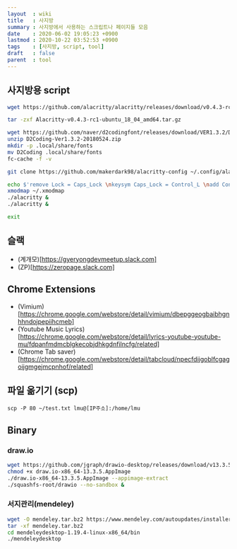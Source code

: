 ```yaml
---
layout  : wiki
title   : 사지방
summary : 사지방에서 사용하는 스크립트나 페이지들 모음
date    : 2020-06-02 19:05:23 +0900
lastmod : 2020-10-22 03:52:53 +0900
tags    : [사지방, script, tool]
draft   : false
parent  : tool
---
```


## 사지방용 script
```bash
wget https://github.com/alacritty/alacritty/releases/download/v0.4.3-rc1/Alacritty-v0.4.3-rc1-ubuntu_18_04_amd64.tar.gz

tar -zxf Alacritty-v0.4.3-rc1-ubuntu_18_04_amd64.tar.gz

wget https://github.com/naver/d2codingfont/releases/download/VER1.3.2/D2Coding-Ver1.3.2-20180524.zip
unzip D2Coding-Ver1.3.2-20180524.zip
mkdir -p .local/share/fonts
mv D2Coding .local/share/fonts
fc-cache -f -v

git clone https://github.com/makerdark98/alacritty-config ~/.config/alacritty

echo $'remove Lock = Caps_Lock \nkeysym Caps_Lock = Control_L \nadd Control = Control_L' >> ~/.xmodmap
xmodmap ~/.xmodmap
./alacritty &
./alacritty &

exit
```

## 슬랙
 * (계개모)[https://gyeryongdevmeetup.slack.com]
 * (ZP)[https://zeropage.slack.com]

## Chrome Extensions
 * (Vimium)[https://chrome.google.com/webstore/detail/vimium/dbepggeogbaibhgnhhndojpepiihcmeb]
 * (Youtube Music Lyrics)[https://chrome.google.com/webstore/detail/lyrics-youtube-youtube-mu/fdpanfmdmcblgkecobjdhkgdnfilncfg/related]
 * (Chrome Tab saver)[https://chrome.google.com/webstore/detail/tabcloud/npecfdijgoblfcgagoijgmgejmcpnhof/related]

## 파일 옮기기 (scp)
```
scp -P 80 ~/test.txt lmu@[IP주소]:/home/lmu
```

## Binary
### draw.io
```bash
wget https://github.com/jgraph/drawio-desktop/releases/download/v13.3.5/draw.io-x86_64-13.3.5.AppImage
chmod +x draw.io-x86_64-13.3.5.AppImage
./draw.io-x86_64-13.3.5.AppImage --appimage-extract
./squashfs-root/drawio --no-sandbox &
```

### 서지관리(mendeley)
```bash
wget -O mendeley.tar.bz2 https://www.mendeley.com/autoupdates/installer/Linux-x64/stable-incoming
tar -xf mendeley.tar.bz2
cd mendeleydesktop-1.19.4-linux-x86_64/bin
./mendeleydesktop
```
